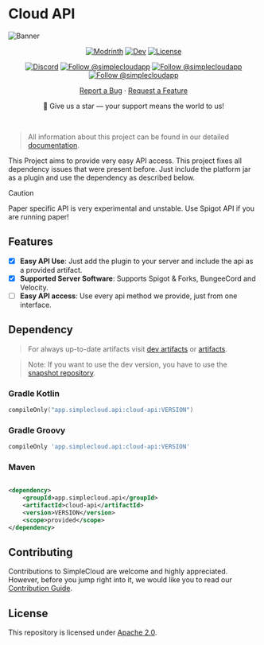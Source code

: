 # Cloud API

![Banner][banner]

<div align="center">

[![Modrinth][badge-modrinth]][modrinth]
[![Dev][badge-dev]][dev]
[![License][badge-license]][license]
<br>

[![Discord][badge-discord]][social-discord]
[![Follow @simplecloudapp][badge-x]][social-x]
[![Follow @simplecloudapp][badge-bluesky]][social-bluesky]
[![Follow @simplecloudapp][badge-youtube]][social-youtube]
<br>

[Report a Bug][issue-bug-report]
·
[Request a Feature][issue-feature-request]
<br>

🌟 Give us a star — your support means the world to us!
</div>
<br>

> All information about this project can be found in our detailed [documentation][docs-thisproject].

This Project aims to provide very easy API access. This project fixes all dependency issues that were present before.
Just include the platform jar as a plugin and use the dependency as described below.

> [!CAUTION]
> Paper specific API is very experimental and unstable. Use Spigot API if you are running paper!

## Features

- [x] **Easy API Use**: Just add the plugin to your server and include the api as a provided artifact.
- [x] **Supported Server Software**: Supports Spigot & Forks, BungeeCord and Velocity.
- [ ] **Easy API access**: Use every api method we provide, just from one interface.

## Dependency

> For always up-to-date artifacts visit [dev artifacts][dev-artifacts] or [artifacts][artifacts].

> Note: If you want to use the dev version, you have to use the [snapshot repository][snapshots].

### Gradle Kotlin

```kt
compileOnly("app.simplecloud.api:cloud-api:VERSION")
```

### Gradle Groovy

```groovy
compileOnly 'app.simplecloud.api:cloud-api:VERSION'
```

### Maven

```xml

<dependency>
    <groupId>app.simplecloud.api</groupId>
    <artifactId>cloud-api</artifactId>
    <version>VERSION</version>
    <scope>provided</scope>
</dependency>
```

## Contributing

Contributions to SimpleCloud are welcome and highly appreciated. However, before you jump right into it, we would like
you to read our [Contribution Guide][docs-contribute].

## License

This repository is licensed under [Apache 2.0][license].


<!-- LINK GROUP -->

<!-- ✅ PLEASE EDIT -->

[banner]: https://simplecloud.app/api/banner/Cloud%20API

[issue-bug-report]: https://github.com/simplecloudapp/cloud-api/issues/new?labels=bug&projects=template=01_BUG-REPORT.yml&title=%5BBUG%5D+%3Ctitle%3E

[issue-feature-request]: https://github.com/simplecloudapp/cloud-api/discussions/new?category=ideas

[docs-thisproject]: https://docs.simplecloud.app/api

[docs-contribute]: https://docs.simplecloud.app/contribute

[modrinth]: https://modrinth.com/organization/simplecloud

[dev]: https://repo.simplecloud.app/#/snapshots/app/simplecloud/cloud-api


[artifacts]: https://repo.simplecloud.app/#/snapshots/app/simplecloud/api/cloud-api

[dev-artifacts]: https://repo.simplecloud.app/#/snapshots/app/simplecloud/cloud-api

[badge-maven-central]: https://img.shields.io/maven-central/v/app.simplecloud.api/cloud-api?labelColor=18181b&style=flat-square&color=65a30d&label=Release

[badge-dev]: https://repo.simplecloud.app/api/badge/latest/snapshots/app/simplecloud/api/cloud-api?name=Dev&style=flat-square&color=0ea5e9

<!-- ⛔ DON'T TOUCH -->

[license]: https://opensource.org/licenses/Apache-2.0

[snapshots]: https://repo.simplecloud.app/#/snapshots

[social-x]: https://x.com/simplecloudapp

[social-bluesky]: https://bsky.app/profile/simplecloud.app

[social-youtube]: https://www.youtube.com/@thesimplecloud9075

[social-discord]: https://discord.simplecloud.app

[badge-modrinth]: https://img.shields.io/badge/modrinth-18181b.svg?style=flat-square&logo=modrinth

[badge-license]: https://img.shields.io/badge/apache%202.0-blue.svg?style=flat-square&label=license&labelColor=18181b&style=flat-square&color=e11d48

[badge-discord]: https://img.shields.io/badge/Community_Discord-d95652.svg?style=flat-square&logo=discord&color=27272a

[badge-x]: https://img.shields.io/badge/Follow_@simplecloudapp-d95652.svg?style=flat-square&logo=x&color=27272a

[badge-bluesky]: https://img.shields.io/badge/Follow_@simplecloud.app-d95652.svg?style=flat-square&logo=bluesky&color=27272a

[badge-youtube]: https://img.shields.io/badge/youtube-d95652.svg?style=flat-square&logo=youtube&color=27272a